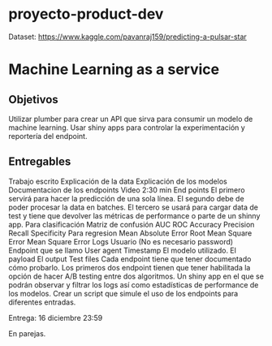 # proyecto-product-dev
Dataset: https://www.kaggle.com/pavanraj159/predicting-a-pulsar-star

# Machine Learning as a service

## Objetivos

Utilizar plumber para crear un API que sirva para consumir un modelo de machine learning.
Usar shiny apps para controlar la experimentación y reportería del endpoint.

## Entregables

Trabajo escrito
Explicación de la data
Explicación de los modelos
Documentacion de los endpoints
Video 2:30 min
End points
El primero servirá para hacer la predicción de una sola línea.
El segundo debe de poder procesar la data en batches.
El tercero se usará para cargar data de test y tiene que devolver las métricas de performance o parte de un shinny app.
Para clasificación
Matriz de confusión
AUC
ROC 
Accuracy
Precision
Recall
Specificity
Para regresion
Mean Absolute Error
Root Mean Square Error
Mean Square Error
Logs
Usuario (No es necesario password)
Endpoint que se llamo
User agent
Timestamp
El modelo utilizado.
El payload
El output
Test files
Cada endpoint tiene que tener documentado cómo probarlo.
Los primeros dos endpoint tienen que tener habilitada la opción de hacer A/B testing entre dos algoritmos.
Un shiny app en el que se podrán observar y filtrar los logs así como estadísticas de performance de los modelos.
Crear un script que simule el uso de los endpoints para diferentes entradas. 


Entrega: 16 diciembre 23:59

En parejas.






 

